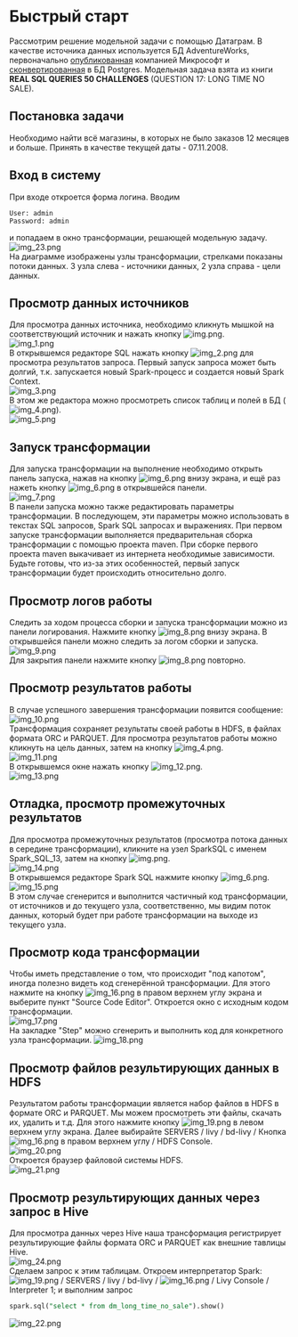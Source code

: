 
# Быстрый старт
Рассмотрим решение модельной задачи с помощью Датаграм. 
В качестве источника данных используется БД AdventureWorks, 
первоначально [опубликованная](https://github.com/microsoft/sql-server-samples/tree/master/samples/databases/adventure-works) 
компанией Микрософт и [сконвертированная](https://github.com/lorint/AdventureWorks-for-Postgres) 
в БД Postgres.
Модельная задача взята из книги **REAL SQL QUERIES 50 CHALLENGES** (QUESTION 17: LONG TIME NO SALE).

## Постановка задачи
Необходимо найти всё магазины, 
в которых не было заказов 12 месяцев и больше. 
Принять в качестве текущей даты - 07.11.2008.

## Вход в систему
При входе откроется форма логина. Вводим 
```properties
User: admin
Password: admin
```
и попадаем в окно трансформации, решающей модельную задачу.
![img_23.png](img_23.png)  
На диаграмме изображены узлы трансформации, стрелками показаны потоки данных.
3 узла слева - источники данных, 2 узла справа - цели данных.

## Просмотр данных источников
Для просмотра данных источника, необходимо кликнуть мышкой на соответствующий источник и нажать кнопку ![img.png](img.png).  
![img_1.png](img_1.png)  
В открывшемся редакторе SQL нажать кнопку ![img_2.png](img_2.png) для просмотра результатов запроса. 
Первый запуск запроса может быть долгий, т.к. запускается новый Spark-процесс и создается новый Spark Context.    
![img_3.png](img_3.png)    
В этом же редактора можно просмотреть список таблиц и полей в БД (![img_4.png](img_4.png)).    
![img_5.png](img_5.png)  

## Запуск трансформации
Для запуска трансформации на выполнение необходимо открыть панель запуска, нажав на кнопку ![img_6.png](img_6.png) внизу
экрана, и ещё раз нажеть кнопку ![img_6.png](img_6.png) в открывшейся панели.  
![img_7.png](img_7.png)  
В панели запуска можно также редактировать параметры трансформации. В последующем, эти параметры можно использовать
в текстах SQL запросов, Spark SQL запросах и выражениях.
При первом запуске трансформации выполняется предварительная сборка трансформации с помощью проекта maven. 
При сборке первого проекта maven выкачивает из интернета необходимые зависимости.
Будьте готовы, что из-за этих особенностей, первый запуск трансформации будет происходить относительно долго.

## Просмотр логов работы
Следить за ходом процесса сборки и запуска трансформации можно из панели логирования. Нажмите кнопку ![img_8.png](img_8.png)
внизу экрана. В открывшейся панели можно следить за логом сборки и запуска.  
![img_9.png](img_9.png)  
Для закрытия панели нажмите кнопку ![img_8.png](img_8.png) повторно.

## Просмотр результатов работы
В случае успешного завершения трансформации появится сообщение:  
![img_10.png](img_10.png)  
Трансформация сохраняет результаты своей работы в HDFS, в файлах формата ORC и PARQUET.
Для просмотра результатов работы можно кликнуть на цель данных, затем на кнопку ![img_4.png](img_4.png).  
![img_11.png](img_11.png)  
В открывшемся окне нажать кнопку ![img_12.png](img_12.png).  
![img_13.png](img_13.png)  

## Отладка, просмотр промежуточных результатов
Для просмотра промежуточных результатов (просмотра потока данных в середине трансформации),
кликните на узел SparkSQL с именем Spark_SQL_13, затем на кнопку ![img.png](img.png).  
![img_14.png](img_14.png)  
В открывшемся редакторе Spark SQL нажмите кнопку ![img_6.png](img_6.png).   
![img_15.png](img_15.png)  
В этом случае сгенерится и выполнится частичный код трансформации, 
от источников и до текущего узла,
соответственно, мы видим поток данных, который будет при работе трансформации на выходе из текущего узла. 

## Просмотр кода трансформации
Чтобы иметь представление о том, что происходит "под капотом", иногда
полезно видеть код сгенерённой трансформации. 
Для этого нажмите на кнопку ![img_16.png](img_16.png) в правом верхнем углу
экрана и выберите пункт "Source Code Editor".
Откроется окно с исходным кодом трансформации.  
![img_17.png](img_17.png)  
На закладке "Step" можно сгенерить и выполнить код для конкретного узла трансформации.
![img_18.png](img_18.png)


## Просмотр файлов результирующих данных в HDFS
Результатом работы трансформации является набор файлов в HDFS в формате ORC и PARQUET.
Мы можем просмотреть эти файлы, скачать их, удалить и т.д.
Для этого нажмите кнопку ![img_19.png](img_19.png) в левом верхнем углу экрана.
Далее выбирайте SERVERS / livy / bd-livy / Кнопка ![img_16.png](img_16.png) в правом верхнем углу / HDFS Console.  
![img_20.png](img_20.png)    
Откроется браузер файловой системы HDFS.    
![img_21.png](img_21.png)  

## Просмотр результирующих данных через запрос в Hive
Для просмотра данных через Hive наша трансформация регистрирует результирующие
файлы формата ORC и PARQUET как внешние тавлицы Hive.  
![img_24.png](img_24.png)  
Сделаем запрос к этим таблицам. Откроем интерпретатор Spark:
![img_19.png](img_19.png) / SERVERS / livy / bd-livy / ![img_16.png](img_16.png) / Livy Console / Interpreter 1;
и выполним запрос 
```sql
spark.sql("select * from dm_long_time_no_sale").show()
```
![img_22.png](img_22.png)  
